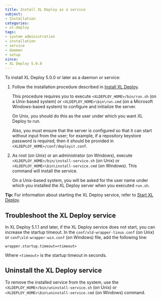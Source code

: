 ```yaml
---
title: Install XL Deploy as a service
subject:
- Installation
categories:
- xl-deploy
tags:
- system administration
- installation
- service
- daemon
- setup
since:
- XL Deploy 5.0.0
---
```


To install XL Deploy 5.0.0 or later as a daemon or service:

1. Follow the installation procedure described in [Install XL Deploy](/xl-deploy/how-to/install-xl-deploy.html).

    This procedure requires you to execute `<XLDEPLOY_HOME>/bin/run.sh` (on a Unix-based system) or `<XLDEPLOY_HOME>\bin\run.cmd` (on a Microsoft Windows-based system) to configure and initialize the server.
    
    On Unix, you should do this as the user under which you want XL Deploy to run. 

    Also, you must ensure that the server is configured so that it can start without input from the user; for example, if a repository keystore password is required, then it should be provided in `<XLDEPLOY_HOME>/conf/deployit.conf`.

1. As root (on Unix) or an administrator (on Windows), execute `<XLDEPLOY_HOME>/bin/install-service.sh` (on Unix) or `<XLDEPLOY_HOME>\bin\install-service.cmd` (on Windows). This command will install the service.

    On a Unix-based system, you will be asked for the user name under which you installed the XL Deploy server when you executed `run.sh`.

**Tip:** For information about starting the XL Deploy service, refer to [Start XL Deploy](/xl-deploy/how-to/start-xl-deploy.html).

## Troubleshoot the XL Deploy service

In XL Deploy 5.1.1 and later, if the XL Deploy service does not start, you can increase the startup timeout. In the `conf/xld-wrapper-linux.conf` (on Unix) or `conf\xld-wrapper-win.conf` (on Windows) file, add the following line:

    wrapper.startup.timeout=<timeout>

Where `<timeout>` is the startup timeout in seconds.

## Uninstall the XL Deploy service

To remove the installed service from the system, use the `<XLDEPLOY_HOME>/bin/uninstall-service.sh` (on Unix) or `<XLDEPLOY_HOME>\bin\uninstall-service.cmd` (on Windows) command.
